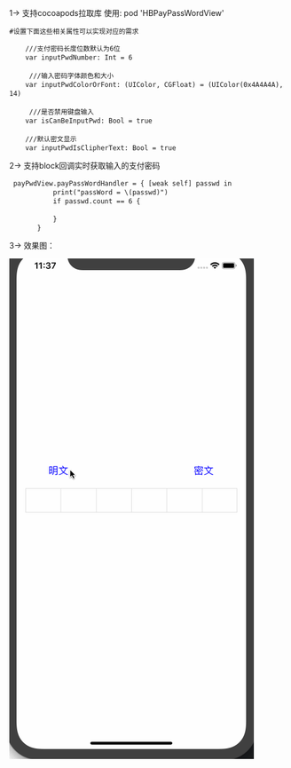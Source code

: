 

1-> 支持cocoapods拉取库 使用: pod 'HBPayPassWordView'

    #设置下面这些相关属性可以实现对应的需求
```
    ///支付密码长度位数默认为6位
    var inputPwdNumber: Int = 6
    
     ///输入密码字体颜色和大小
    var inputPwdColorOrFont: (UIColor, CGFloat) = (UIColor(0x4A4A4A), 14)

     ///是否禁用键盘输入
    var isCanBeInputPwd: Bool = true
    
    ///默认密文显示
    var inputPwdIsClipherText: Bool = true
```

2-> 支持block回调实时获取输入的支付密码
 ```
  payPwdView.payPassWordHandler = { [weak self] passwd in
            print("passWord = \(passwd)")
            if passwd.count == 6 {
                
            }
        }
  ```

3-> 效果图：




![Image](demogif/1.gif)
